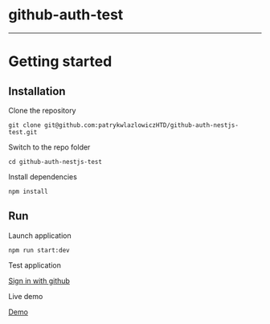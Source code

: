 # github-auth-test

----------

# Getting started

## Installation

Clone the repository

    git clone git@github.com:patrykwlazlowiczHTD/github-auth-nestjs-test.git

Switch to the repo folder

    cd github-auth-nestjs-test
    
Install dependencies
    
    npm install

## Run

Launch application

    npm run start:dev

Test application
    
[Sign in with github](http://localhost:3000/auth)

Live demo

[Demo](https://github-auth-nestjs-test-dev.herokuapp.com/auth)
